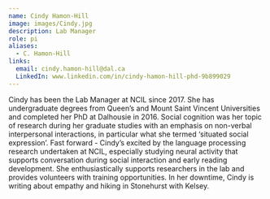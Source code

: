 ```yaml
---
name: Cindy Hamon-Hill
image: images/Cindy.jpg
description: Lab Manager
role: pi
aliases:
  - C. Hamon-Hill
links:
  email: cindy.hamon-hill@dal.ca
  LinkedIn: www.linkedin.com/in/cindy-hamon-hill-phd-9b899029
---
```


Cindy has been the Lab Manager at NCIL since 2017. She has undergraduate degrees from Queen’s and Mount Saint Vincent Universities and completed her PhD at Dalhousie in 2016. Social cognition was her topic of research during her graduate studies with an emphasis on non-verbal interpersonal interactions, in particular what she termed ‘situated social expression’.  Fast forward - Cindy’s excited by the language processing research undertaken at NCIL, especially studying neural activity that supports conversation during social interaction and early reading development. She enthusiastically supports researchers in the lab and provides volunteers with training opportunities. In her downtime, Cindy is writing about empathy and hiking in Stonehurst with Kelsey.

